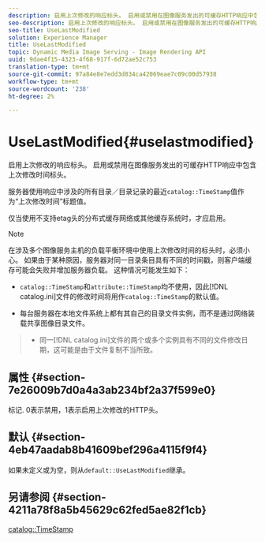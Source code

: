 ```yaml
---
description: 启用上次修改的响应标头。 启用或禁用在图像服务发出的可缓存HTTP响应中包含上次修改时间标头。
seo-description: 启用上次修改的响应标头。 启用或禁用在图像服务发出的可缓存HTTP响应中包含上次修改时间标头。
seo-title: UseLastModified
solution: Experience Manager
title: UseLastModified
topic: Dynamic Media Image Serving - Image Rendering API
uuid: 9dae4f15-4323-4f68-917f-6d72ae52c753
translation-type: tm+mt
source-git-commit: 97a84e8e7edd3d834ca42069eae7c09c00d57938
workflow-type: tm+mt
source-wordcount: '238'
ht-degree: 2%

---
```



# UseLastModified{#uselastmodified}

启用上次修改的响应标头。 启用或禁用在图像服务发出的可缓存HTTP响应中包含上次修改时间标头。

服务器使用响应中涉及的所有目录／目录记录的最近`catalog::TimeStamp`值作为“上次修改时间”标题值。

仅当使用不支持etag头的分布式缓存网络或其他缓存系统时，才应启用。

>[!NOTE]
>
>在涉及多个图像服务主机的负载平衡环境中使用上次修改时间的标头时，必须小心。 如果由于某种原因，服务器对同一目录条目具有不同的时间戳，则客户端缓存可能会失败并增加服务器负载。 这种情况可能发生如下：
>
>* `catalog::TimeStamp`和`attribute::TimeStamp`均不使用，因此[!DNL catalog.ini]文件的修改时间将用作`catalog::TimeStamp`的默认值。
   >
   >
* 每台服务器在本地文件系统上都有其自己的目录文件实例，而不是通过网络装载共享图像目录文件。
>* 同一[!DNL catalog.ini]文件的两个或多个实例具有不同的文件修改日期，这可能是由于文件复制不当所致。

>



## 属性 {#section-7e26009b7d0a4a3ab234bf2a37f599e0}

标记. 0表示禁用，1表示启用上次修改的HTTP头。

## 默认 {#section-4eb47aadab8b41609bef296a4115f9f4}

如果未定义或为空，则从`default::UseLastModified`继承。

## 另请参阅 {#section-4211a78f8a5b45629c62fed5ae82f1cb}

[catalog::TimeStamp](../../../../../is-api/image-catalog/image-serving-api-ref/c-image-catalog-reference/c-image-svg-data-reference/c-image-data-reference/r-timestamp-cat.md#reference-59a27b72f4cb4a53a3baba83214c4ded)
